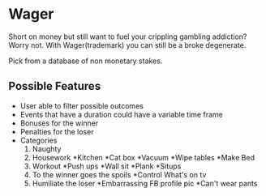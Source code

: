Wager
=====

Short on money but still want to fuel your crippling gambling addiction?
Worry not. With Wager(trademark) you can still be a broke degenerate.

Pick from a database of non monetary stakes.

Possible Features
-----------------

 - User able to filter possible outcomes
 - Events that have a duration could have a variable time frame
 - Bonuses for the winner
 - Penalties for the loser
 - Categories
    1. Naughty
    2. Housework
        *Kitchen
        *Cat box
        *Vacuum
        *Wipe tables
        *Make Bed
    5. Workout
        *Push ups
        *Wall sit
        *Plank
        *Situps
    6. To the winner goes the spoils
        *Control What's on tv
    7. Humiliate the loser
        *Embarrassing FB profile pic
        *Can't wear pants

